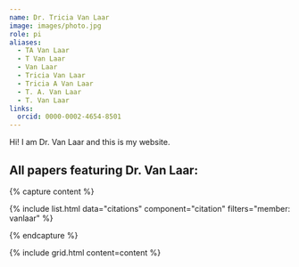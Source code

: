 ```yaml
---
name: Dr. Tricia Van Laar
image: images/photo.jpg
role: pi
aliases:
  - TA Van Laar
  - T Van Laar
  - Van Laar
  - Tricia Van Laar
  - Tricia A Van Laar
  - T. A. Van Laar
  - T. Van Laar
links:
  orcid: 0000-0002-4654-8501
---
```


Hi! I am Dr. Van Laar and this is my website.

## All papers featuring Dr. Van Laar:

{% capture content %}

{% include list.html data="citations" component="citation" filters="member: vanlaar" %}

{% endcapture %}

{% include grid.html content=content %}
